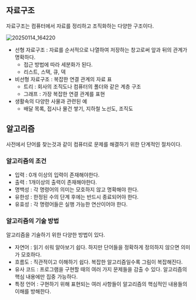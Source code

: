 ## 자료구조
자료구조는 컴퓨터에서 자료를 정리하고 조직화하는 다양한 구조이다.

![20250114_164220](https://github.com/user-attachments/assets/95d48d33-41c6-4063-9047-021b615ffba0)

* 선형 자료구조 : 자료를 순서적으로 나열하여 저장하는 창고로써 앞과 뒤의 관계가 명확하다.
  * 접근 방법에 따라 세분화가 된다.
  * 리스트, 스택, 큐, 덱
* 비선형 자료구조 : 복잡한 연결 관계의 자료 표
  * 트리 : 회사의 조직도나 컴퓨터의 폴더와 같은 계층 구조
  * 그래프 : 가장 복잡한 연결 관계를 표현
* 생활속의 다양한 사물과 관련된 예
  * 배달 목록, 접시나 물건 쌓기, 지하철 노선도, 조직도
 
## 알고리즘
사전에서 단어를 찾는것과 같이 컴퓨터로 문제를 해결하기 위한 단계적인 절차이다.

### 알고리즘의 조건
* 입력 : 0개 이상의 입력이 존재해야한다.
* 출력 : 1개이상의 출력이 존재해야한다.
* 명백성 : 각 명령어의 의미는 모호하지 않고 명확해야 한다.
* 유한성 : 한정된 수의 단계 후에는 반드시 종료되어야 한다.
* 유효성 : 각 명령어들은 실행 가능한 연산이어야 한다.

### 알고리즘의 기술 방법
알고리즘을 기술하기 위한 다양한 방법이 있다.

* 자연어 : 읽기 쉬워 알아보기 쉽다. 하지만 단어들을 정확하게 정의하지 않으면 의미가 모호하다.
* 흐름도 : 직관적이고 이해하기 쉽다. 복잡한 알고리즘일수록 그림이 복잡해진다.
* 유사 코드 : 프로그램을 구현할 때의 여러 가지 문제들을 감출 수 있다. 알고리즘의 핵심 내용에만 집중 가능하다.
* 특정 언어 : 구현하기 위해 표현되는 여러 사항들이 알고리즘의 핵심적인 내용들의 이해를 방해한다.
